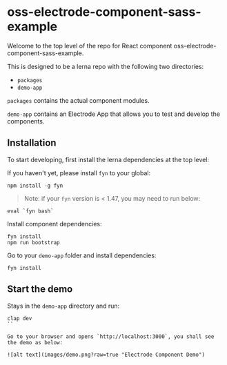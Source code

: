 # oss-electrode-component-sass-example

Welcome to the top level of the repo for React component oss-electrode-component-sass-example.

This is designed to be a lerna repo with the following two directories:

-   `packages`
-   `demo-app`

`packages` contains the actual component modules.

`demo-app` contains an Electrode App that allows you to test and develop the components.

## Installation

To start developing, first install the lerna dependencies at the top level:

If you haven't yet, please install `fyn` to your global:
```
npm install -g fyn
```
> Note: if your `fyn` version is < 1.47, you may need to run below:
```
eval `fyn bash`
```

Install component dependencies:
```
fyn install
npm run bootstrap
```

Go to your `demo-app` folder and install dependencies:
```
fyn install
```

## Start the demo

Stays in the `demo-app` directory and run:

```
clap dev
``

Go to your browser and opens `http://localhost:3000`, you shall see the demo as below:

![alt text](images/demo.png?raw=true "Electrode Component Demo")
